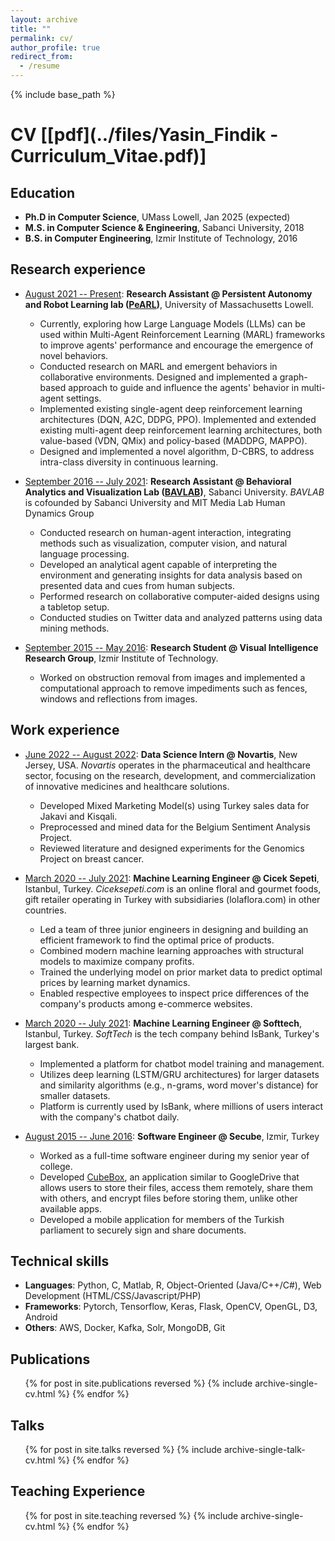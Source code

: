 ```yaml
---
layout: archive
title: ""
permalink: cv/
author_profile: true
redirect_from:
  - /resume
---
```


{% include base_path %}


# CV [[pdf](../files/Yasin_Findik - Curriculum_Vitae.pdf)]


## Education

* <b>Ph.D in Computer Science</b>, UMass Lowell, Jan 2025 (expected)
* <b>M.S. in Computer Science & Engineering</b>, Sabanci University, 2018
* <b>B.S. in Computer Engineering</b>, Izmir Institute of Technology, 2016

## Research experience

* <ins>August 2021 -- Present</ins>: <b>Research Assistant @ Persistent Autonomy and Robot Learning lab ([PeARL](https://www.pearl-robotics.com/))</b>, University of Massachusetts Lowell.
  * Currently, exploring how Large Language Models (LLMs) can be used within Multi-Agent Reinforcement Learning (MARL) frameworks to improve agents' performance and encourage the emergence of novel behaviors.
  * Conducted research on MARL and emergent behaviors in collaborative environments. Designed and implemented a graph-based approach to guide and influence the agents' behavior in multi-agent settings.
  * Implemented existing single-agent deep reinforcement learning architectures (DQN, A2C, DDPG, PPO). Implemented and extended existing multi-agent deep reinforcement learning architectures, both value-based (VDN, QMix) and policy-based (MADDPG, MAPPO).
  * Designed and implemented a novel algorithm, D-CBRS, to address intra-class diversity in continuous learning.

* <ins>September 2016 -- July 2021</ins>: <b>Research Assistant @ Behavioral Analytics and Visualization Lab ([BAVLAB](https://analyticslab.sabanciuniv.edu/))</b>, Sabanci University. <i>BAVLAB</i> is cofounded by Sabanci University and MIT Media Lab Human Dynamics Group
  * Conducted research on human-agent interaction, integrating methods such as visualization, computer vision, and natural language processing. 
  * Developed an analytical agent capable of interpreting the environment and generating insights for data analysis based on presented data and cues from human subjects.
  * Performed research on collaborative computer-aided designs using a tabletop setup.
  * Conducted studies on Twitter data and analyzed patterns using data mining methods.

* <ins>September 2015 -- May 2016</ins>: <b>Research Student @ Visual Intelligence Research Group</b>, Izmir Institute of Technology.
  * Worked on obstruction removal from images and implemented a computational approach to remove impediments such as fences, windows and reflections from images.

## Work experience

* <ins>June 2022 -- August 2022</ins>: <b>Data Science Intern @ Novartis</b>, New Jersey, USA. <i>Novartis</i> operates in the pharmaceutical and healthcare sector, focusing on the research, development, and commercialization of innovative medicines and healthcare solutions. 
  * Developed Mixed Marketing Model(s) using Turkey sales data for Jakavi and Kisqali.
  * Preprocessed and mined data for the Belgium Sentiment Analysis Project.
  * Reviewed literature and designed experiments for the Genomics Project on breast cancer.

* <ins>March 2020 -- July 2021</ins>: <b>Machine Learning Engineer @ Cicek Sepeti</b>, Istanbul, Turkey. <i>Ciceksepeti.com</i> is an online floral and gourmet foods, gift retailer operating in Turkey with subsidiaries (lolaflora.com) in other countries.
  * Led a team of three junior engineers in designing and building an efficient framework to find the optimal price of products.
  * Combined modern machine learning approaches with structural models to maximize company profits.
  * Trained the underlying model on prior market data to predict optimal prices by learning market dynamics.
  * Enabled respective employees to inspect price differences of the company's products among e-commerce websites.

* <ins>March 2020 -- July 2021</ins>: <b>Machine Learning Engineer @ Softtech</b>, Istanbul, Turkey. <i>SoftTech</i> is the tech company behind IsBank, Turkey's largest bank.
  * Implemented a platform for chatbot model training and management.
  * Utilizes deep learning (LSTM/GRU architectures) for larger datasets and similarity algorithms (e.g., n-grams, word mover's distance) for smaller datasets.
  * Platform is currently used by IsBank, where millions of users interact with the company's chatbot daily.

* <ins>August 2015 -- June 2016</ins>: <b>Software Engineer @ Secube</b>, Izmir, Turkey
  * Worked as a full-time software engineer during my senior year of college.
  * Developed [CubeBox](https://www.secube.com.tr/en/cubebox-document-management-system), an application similar to GoogleDrive that allows users to store their files, access them remotely, share them with others, and encrypt files before storing them, unlike other available apps.
  * Developed a mobile application for members of the Turkish parliament to securely sign and share documents.

## Technical skills

* <b>Languages</b>: Python, C, Matlab, R, Object-Oriented (Java/C++/C\#), Web Development (HTML/CSS/Javascript/PHP)
* <b>Frameworks</b>: Pytorch, Tensorflow, Keras, Flask, OpenCV, OpenGL, D3, Android
* <b>Others</b>: AWS, Docker, Kafka, Solr, MongoDB, Git

## Publications

  <ul>{% for post in site.publications reversed %}
    {% include archive-single-cv.html %}
  {% endfor %}</ul>
  
## Talks

  <ul>{% for post in site.talks reversed %}
    {% include archive-single-talk-cv.html  %}
  {% endfor %}</ul>
  
## Teaching Experience

  <ul>{% for post in site.teaching reversed %}
    {% include archive-single-cv.html %}
  {% endfor %}</ul>

